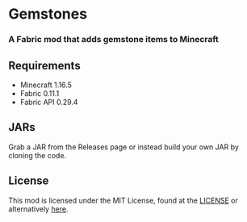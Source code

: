 # Gemstones
### A Fabric mod that adds gemstone items to Minecraft

## Requirements
+ Minecraft 1.16.5
+ Fabric 0.11.1
+ Fabric API 0.29.4

## JARs
Grab a JAR from the Releases page or instead build your own JAR by cloning the code.

## License
This mod is licensed under the MIT License, found at the [LICENSE](https://github.com/samantharose/gemstones/tree/master/LICENSE) or alternatively [here](https://opensource.org/licenses/MIT).
